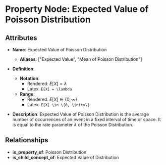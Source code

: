 # Property Node: Expected Value of Poisson Distribution

## Attributes

- **Name**: Expected Value of Poisson Distribution
  - **Aliases**: ["Expected Value", "Mean of Poisson Distribution"]

- **Definition**: 
  - **Notation**: 
    - Rendered: $E[X] = \lambda$
    - Latex: `E[X] = \lambda`
  - **Range**: 
    - Rendered: $E[X] \in \{0, \infty\}$
    - Latex: `E[X] \in \{0, \infty\}`

- **Description**: Expected Value of Poisson Distribution is the average number of occurrences of an event in a fixed interval of time or space. It is equal to the rate parameter $\lambda$ of the Poisson Distribution.

## Relationships

- **is_property_of**: Poisson Distribution
- **is_child_concept_of**: Expected Value of Distribution